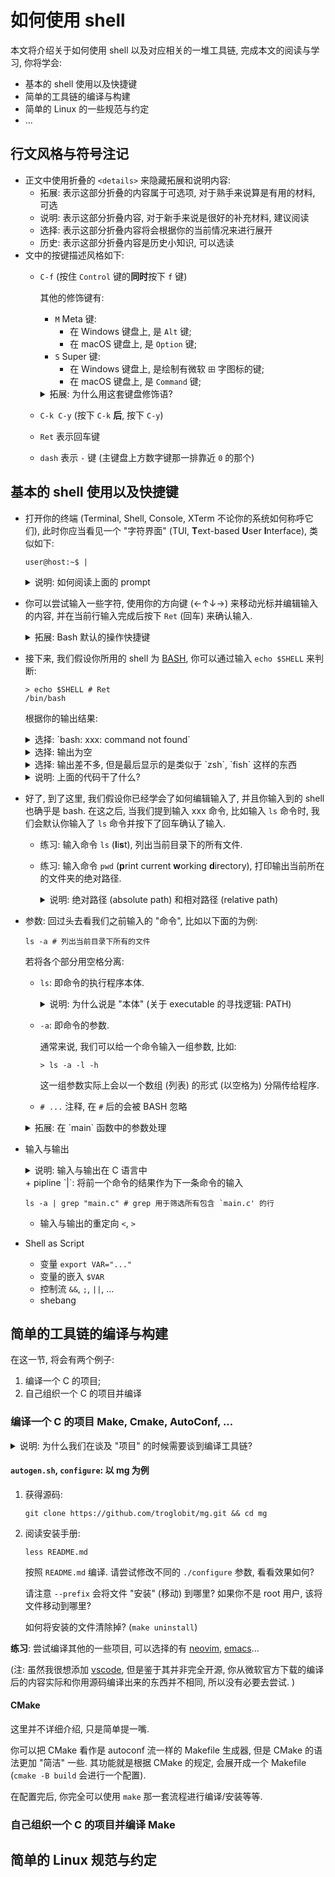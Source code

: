 # 如何使用 shell
本文将介绍关于如何使用 shell 以及对应相关的一堆工具链, 完成本文的阅读与学习,
你将学会:
+ 基本的 shell 使用以及快捷键
+ 简单的工具链的编译与构建
+ 简单的 Linux 的一些规范与约定
+ ...

## 行文风格与符号注记
+ 正文中使用折叠的 `<details>` 来隐藏拓展和说明内容:
  + 拓展: 表示这部分折叠的内容属于可选项, 对于熟手来说算是有用的材料, 可选
  + 说明: 表示这部分折叠内容, 对于新手来说是很好的补充材料, 建议阅读
  + 选择: 表示这部分折叠内容将会根据你的当前情况来进行展开
  + 历史: 表示这部分折叠内容是历史小知识, 可以选读
+ 文中的按键描述风格如下:
  + `C-f` (按住 `Control` 键的​**同时**​按下 `f` 键)

    其他的修饰键有:
    + `M` Meta 键:
      + 在 Windows 键盘上, 是 `Alt` 键;
      + 在 macOS 键盘上, 是 `Option` 键;
    + `S` Super 键:
      + 在 Windows 键盘上, 是绘制有微软 `田` 字图标的键;
      + 在 macOS 键盘上, 是 `Command` 键;

    <details>
    <summary>拓展: 为什么用这套键盘修饰语? </summary>
    <div markdown="1">
    在一些旧电脑 (比如 Lisp Machine) 键盘上, 确实存在一一对应的 [Meta 键](https://en.wikipedia.org/wiki/Meta_key),
    以及 [Super 键](https://en.wikipedia.org/wiki/Super_key_(keyboard_button)). 这些设计语言被 [GNU](https://en.wikipedia.org/wiki/GNU) 软件集所继承了下来,
    成为了早期 (甚至到了现在) 在 Linux 中所包含的一批功能性的软件.

    由于这套规范影响深远, 所以大部分程序都会对其有一定的借鉴.
    比如 macOS 的系统默认快捷键就是如是设计.

    (当然, 也有可能是直接调库 [GNU readline](https://tiswww.case.edu/php/chet/readline/rltop.html) 导致的)

    不管怎么说, 在这里我们将会使用这套语言.
    </div>
    </details>
  + `C-k C-y` (按下 `C-k` **后**, 按下 `C-y`)
  + `Ret` 表示回车键
  + `dash` 表示 `-` 键 (主键盘上方数字键那一排靠近 `0` 的那个)

## 基本的 shell 使用以及快捷键
+ 打开你的终端 (Terminal, Shell, Console, XTerm 不论你的系统如何称呼它们),
  此时你应当看见一个 "字符界面" (TUI, **T**​ext-based **U**​ser **I**​nterface),
  类似如下:

  ```text
  user@host:~$ |
  ```

  <details>
  <summary>说明: 如何阅读上面的 prompt</summary>
  <div markdown="1">

  其中 `|` 为你的 [光标](https://en.wikipedia.org/wiki/Cursor_(user_interface)) (cursor) 所在的位置.

  其中 `user@host:~$` 这部分我们称为 prompt, 一般的, prompt 中会显示许多有用的信息,
  比如告诉我们当前操作 shell 的用户名称为 `user`, 操作的这台机器的名称为 `hostname`,
  当前所在的文件夹 (目录, current working directory) 为 `~`.

  当然, 你也可以选择 [自定义](https://www.gnu.org/software/bash/manual/bash.html#Controlling-the-Prompt) prompt 的显示内容 ([Bash Generator](https://bash-prompt-generator.org)).

  </div>
  </details>
+ 你可以尝试输入一些字符, 使用你的方向键 (←↑↓→) 来移动光标并编辑输入的内容,
  并在当前行输入完成后按下 `Ret` (回车) 来确认输入.

  <details>
  <summary>拓展: Bash 默认的操作快捷键</summary>
  <div markdown="1">

  如果你恰好使用过 Emacs, Bash 的默认操作模式叫作 [emacs-mode](https://www.gnu.org/software/bash/manual/bash.html#Command-Line-Editing), 你可以使用类似
  Emacs 中的编辑快捷键来对 Bash 中的输入进行编辑, 比如:
  + `C-f` 向前 (右) 移动一个​**字符** (**f**​orward);
  + `C-b` 向后 (左) 移动一个​**字符** (**b**​ackward);
  + `M-f` 向前 (右) 移动一个​**单词** (**f**​orward word);
  + `M-b` 向后 (左) 移动一个​**单词** (**b**​ackward word);
  + `C-n` 下一行 (**n**​ext line);
  + `C-p` 上一行 (**p**​revious line);
  + `C-o` 换行 (**o**​pen new line);
  + `C-k` 删除在当前行光标后的所有内容 (**k**​ill);
  + `C-w` 删除前一个​**单词** (**w**​ord);
  + [more](https://www.gnu.org/software/bash/manual/bash.html#Command-Line-Editing)

  </div>
  </details>
+ 接下来, 我们假设你所用的 shell 为 [BASH](https://www.gnu.org/software/bash/), 你可以通过输入 `echo $SHELL` 来判断:

  ```shell
  > echo $SHELL # Ret
  /bin/bash
  ```

  根据你的输出结果:

  <details>
  <summary markdown=1>
  选择: `bash: xxx: command not found`
  </summary>
  <div markdown="1">
  请仔细看看你的 `xxx` 部分是否输入正确, 真的是 `echo` 吗?
  若是, 则你的 Linux 可能有些不太对劲. 请检查 `PATH` 是否正确,
  发行版是否损坏, 等.
  </div>
  </details>

  <details>
  <summary>选择: 输出为空</summary>
  <div markdown="1">
  请检查你的 `$SHELL` 是否输入正确, 真的是 `%SHELL` 吗?
  若是, 则说明这个环境变量为空.
  </div>
  </details>

  <details>
  <summary markdown=1>
  选择: 输出差不多, 但是最后显示的是类似于 `zsh`, `fish` 这样的东西
  </summary>
  <div markdown="1">
  这倒不是什么大问题, 这说明你的默认 shell 是 [ZSH](https://en.wikipedia.org/wiki/Z_shell), [Fish](https://en.wikipedia.org/wiki/Fish_(Unix_shell)) 这样的 shell.
  你可以通过输入 `bash` 命令来切换到 BASH.
  </div>
  </details>

  <details>
  <summary>说明: 上面的代码干了什么? </summary>
  <div markdown="1">
  + `echo` 这个命令将会原封不动地输出后面跟着的所有的参数.
  + `$SHELL` 可以看作是两个部分 `$` 前缀以及 `SHELL` 环境变量 (env) 名称,
    将会用 `SHELL` 这个变量替换 `$SHELL` 作为输入

  没事, 到了这里还是不懂也没有关系, 你可以先看看后文.
  </div>
  </details>
+ 好了, 到了这里, 我们假设你已经学会了如何编辑输入了,
  并且你输入到的 shell 也确乎是 bash. 在这之后, 当我们提到输入 xxx  命令,
  比如输入 `ls` 命令时, 我们会默认你输入了 `ls` 命令并按下了回车确认了输入.

  + 练习: 输入命令 `ls` (**l**​i​**s**​t), 列出当前目录下的所有文件.
  + 练习: 输入命令 `pwd` (**p**​rint current **w**​orking **d**​irectory),
    打印输出当前所在的文件夹的绝对路径.

    <details>
    <summary>说明: 绝对路径 (absolute path) 和相对路径 (relative path)</summary>
    <div markdown="1">
    虽然这两个东西算是少有的光看名字就非常直观的, 我们先从相对路径开始:
    + 假设当前文件夹中有文件夹 `a`, `b`, `c`:

      ```shell
      > ls
      a b c
      ```

      在 `a` 中的文件 `a1`, 在当前文件夹看来, 就是 `a/a1`, 即 `a/a1` 就是一个相对路径;
    + 那么如果我们现在切换到了 `a` 文件夹下, 该如何找到 `b` 文件夹中的文件 `b1` 呢?

      ```shell
      cd a # 进入到文件夹 a 中
      ```

      答案是 `../a/a1`:

      ```shell
      file ../a/a1 # 检查文件 ../a/a1 的类型
      ```

      其中 `..` 表示上级目录, 而 `.` 表示当前目录.

      <details>
      <summary>历史: 隐藏文件的命名</summary>
      <div markdown=1>
      由于 `..` 和 `.` 的命名特殊性, 历史上 `ls` 命令默认会不显示这两个文件.
      而做到这一点的方式非常的粗暴: 凡是以 `.` 开头的文件都不会显示.

      Read more:
      + [file_ignored | ls.c](https://github.com/coreutils/coreutils/blob/5cecd703e57b2e1301767d82cbe5bb01cae88472/src/ls.c#L3183)
      + [Linux History: How Dot Files Became Hidden Files](https://linux-audit.com/linux-history-how-dot-files-became-hidden-files/)
      </div>
      </details>
    + 相信现在你应该大概了解相对路径了吧... 如果仍然不太了解, 下面是一个例子:

      ```shell
      > tree . # 以树状图显示当前目录下的文件结构
      .
      ├── a
      │   ├── a1
      │   │   ├── a11
      │   │   ├── a12
      │   │   └── a13
      │   ├── a2
      │   │   ├── a21
      │   │   ├── a22
      │   │   └── a23
      │   └── a3
      │       ├── a31
      │       ├── a32
      │       └── a33
      ├── b
      │   ├── b1
      │   │   ├── b11
      │   │   └── b12
      │   └── b2
      │       ├── b21
      │       └── b22
      └── test.txt
      ```

      请任意选择两个文件并指出他们之间相互的相对路径, 如:
      `a11` 相对 `b22` 的相对路径: `../../b/b22`.

    那么绝对路径就比较好理解了: 相对根目录 `/` 的相对路径就是绝对路径了.
    比如根目录下的 `/home/user`, 也就是我们的用户目录 `~`.
    </div>
    </details>
+ 参数: 回过头去看我们之前输入的 "命令", 比如以下面的为例:

  ```shell
  ls -a # 列出当前目录下所有的文件
  ```

  若将各个部分用空格分离:
  + `ls`: 即命令的执行程序本体.

    <details>
    <summary>说明: 为什么说是 "本体" (关于 executable 的寻找逻辑: PATH)</summary>
    <div markdown="1">
    你可以用 `which ls` 来找到 `ls` 程序的绝对路径.

    那么为什么 Shell 就知道 `ls` 具体在哪里呢?
    是因为 `ls` 之类的程序是 Shell 的保留关键字吗?

    并不是, Shell 通过环境变量 PATH 中指定的路径去查找当前输入的执行程序的具体所在位置,
    比如我们可以编写一个简单的程序 `hello_world.c`:

    ```shell
    > gcc -o hello_world hello_world && pwd
    /any/path/is/okay
    ```

    然后将 `hello_world` 所在的文件夹添加到 `PATH` 中:

    ```shell
    > export PATH="/any/path/is/okay:$PATH"
    ```

    注: `PATH` 中使用 `:` 分隔路径.

    这样在 Shell 中就可以用 `hello_world` 来直接调用我们编译好的程序了.

    那么对于不在 PATH 中的可执行程序, SHELL 又是如何寻找的呢?

    答案是通过相对路径 `./hello_world` 或是绝对路径 `/any/path/is/okay/hello_world`
    来进行查找.
    </div>
    </details>
  + `-a`: 即命令的参数.

    通常来说, 我们可以给一个命令输入一组参数, 比如:

    ```shell
    > ls -a -l -h
    ```

    这一组参数实际上会以一个数组 (列表) 的形式 (以空格为) 分隔传给程序.
  + `# ...` 注释, 在 `#` 后的会被 BASH 忽略

  <details>
  <summary markdown=1>拓展: 在 `main` 函数中的参数处理</summary>
  <div markdown=1>
  用一个 `main` 函数来理解估计会非常方便:

  ```c
  #include "stdio.h"

  int main(int argc, char** argv) {
    // argc: count of args + 1
    // argv: values of arg (as a array),
    //       the first *(argv) is the executable file itself

    printf("You've passed in %d arguments to executable file:\n", argc - 1);
    prinft("    %s\n", *argv);
    printf("They are:\n");

    for (int i = 1; i < argc; i++)
      printf("+ `%s'\n", *(argv + i));

    return 0;
  }
  ```

  编译并测试:

  ```shell
  > gcc -o main main.c && ./main "Hello World" "This is Second" This is Not Third
  You've passed in 6 arguments to executable file:
      /any/path/to/main
  They are:
  + `Hello World'
  + `This is Second'
  + `This'
  + `is'
  + `Not'
  + `Third'
  ```

  显然, 你可以通过编写一个 argparser 的函数来处理输入的参数, 然后根据参数,
  输出你应当输出的结果.

  </div>
  </details>
+ 输入与输出

  <details>
  <summary>说明: 输入与输出在 C 语言中</summary>
  <div markdown="1">
  这些输入与输出其实对应的就是 C 语言中我们的 `stdin` (standard input) 与
  `stdout`(standard output). 这也是为什么我们在编写 `read` 类型的函数的时候,
  会用 `EOF` (**E**​nd **O**​f **F**​ile) 来作为输入的终止.
  </div>
  </details>
  + pipline `|`: 将前一个命令的结果作为下一条命令的输入

    ```shell
    ls -a | grep "main.c" # grep 用于筛选所有包含 `main.c' 的行
    ```
  + 输入与输出的重定向 `<`, `>`
+ Shell as Script
  + 变量 `export VAR="..."`
  + 变量的嵌入 `$VAR`
  + 控制流 `&&`, `;`, `||`, ...
  + shebang

## 简单的工具链的编译与构建
在这一节, 将会有两个例子:
1. 编译一个 C 的项目;
2. 自己组织一个 C 的项目并编译

### 编译一个 C 的项目 Make, Cmake, AutoConf, ...
<details>
<summary>说明: 为什么我们在谈及 "项目" 的时候需要谈到编译工具链? </summary>
<div markdown="1">

当我们的工具的代码量并不大的情况下, 比如只有一个 `main` 函数的简单计算器,
谈及编译的时候往往是一个简单的 `CC` 命令即可完成的事情:

```shell
gcc -o calculator calculator.c
```

但是真实情况下, 譬如我们引用或调包了一个库, 比方说 [webview](https://github.com/webview/webview),
在编译的时候, 我们就需要将这个调用的库引用过来:

```shell
gcc -o webview_calculator webview_calculator.c -framework WebKit -ldl -...
```

注: 这里只是一个示意, 实际上有一大堆 link 和 compile 的参数.

那么, 为什么会这么复杂?

可以从一个更加简单的例子来看, 假设我们有一个不同系统下不同表现的函数:

```c
// simple.c
#include "stdio.h"

int main() {

#ifdef __MAC_OS_X__
  printf("This is compiled for macOS\n");
#endif

#ifdef __LINUX__
  printf("This is comipled for Linux\n");
#endif

}
```

我们在编译的时候可以使用 `-D<macro_name>(=macro_value)` 的形式来定义宏,
于是对于上面的代码, 我们可以为 `macOS` 编译:

```shell
> gcc -o simple simple.c -D__MAC_OS_X__ && ./simple
This is compiled for macOS
```

当然, 实际上并不是使用 `__MAC_OS_X__` 这样的标记手动指定编译的系统,
而是通过 [Pre-defined Compiler Macros](https://sourceforge.net/p/predef/wiki/OperatingSystems/) 中说明的宏进行自动检测.

我们完全可以替换上文中的代码 `__MAC_OS_X__` 中的 `printf`,
变成在另一个文件中定义的一个函数, 比如 `attack_mac_os.c` 中的 `attack_mac_os`,
对于 `__LINUX__` 也同样可以有 `attack_linux.c` 中的 `attack_linux` 函数.
这样我们可以选择对于不同的编译对象, 只编译部分对应的代码, 从而使得我们的程序即小巧,
又具有可移植性.

那么如何实现这一操作呢?

假设我们的 `attack_mac_os.c` 文件如下:

```c
// attack_mac_os.c
#include "stdio.h"

void attack_mac_os() {
  printf("Haha, your macOS is being cracked. \n");
}
```

而主函数文件如下:

```c
// main.c

#ifdef __APPLE__
void attack_mac_os();
#endif

int main() {
#ifdef __APPLE__
  attack_mac_os();
#endif
}
```

因为 `gcc` 一次编译一个文件, 所以我们需要先编译 `attack_mac_os` (等其他文件),
即在编译完 `main.c` 的所有依赖后, 再编译 `main.c` 文件:

```shell
> gcc -o attack_mac_os.o attack_mac_os.c -c
> gcc -o simple main.c attack_mac_os.o
> ./simple
Haha, your macOS is being cracked.
```

在这中间发生了什么? (简单但是并不准确的解释)
+ 在 `main.c` 中, 我们定义了一个 `void attack_mac_os()`,
  这是为了告诉编译器, 有一个不接受输入参数, 也不返回参数的函数,
  名字叫作 `attack_mac_os`.
+ 尽管编译器可能并不知道这个函数的具体定义是什么, 但是它确实会保留这个符号.
+ 在第一个 `gcc` 编译的时候, 我们编译了具体定义 `attack_mac_os` 这个函数的文件,
  但是通过添加一个 `-c` 的参数, 使得编译器在 **c**​ompilation 阶段就停止;
+ 在第二个 `gcc` 编译的时候, 我们将所有的结果都合并 (link) 在一起,
  那个被保留的符号 `attack_mac_os` 在这个时候也会找到自己的定义.

那么对于一个较大的项目, 我们想要编译一个结果, 肯定不会像这样手动去解决各种编译顺序和依赖,
最简单的方式就是写一个 Shell 脚本, 描述编译的全过程并进行自动化处理;
但是缺点就是 Shell 脚本可维护性较差, 所以渐渐地会有人想出如何替代,
或者如何有更好的自动化管理工具, 于是就有了 Make, CMake 之类的东西.

</div>
</details>

#### `autogen.sh`, `configure`: 以 mg 为例
1. 获得源码:

   ```shell
   git clone https://github.com/troglobit/mg.git && cd mg
   ```
2. 阅读安装手册:

   ```shell
   less README.md
   ```

   按照 `README.md` 编译. 请尝试修改不同的 `./configure` 参数,
   看看效果如何?

   请注意 `--prefix` 会将文件 "安装" (移动) 到哪里? 如果你不是 root 用户,
   该将文件移动到哪里?

   如何将安装的文件清除掉? (`make uninstall`)

**练习**: 尝试编译其他的一些项目, 可以选择的有 [neovim](https://github.com/neovim/neovim), [emacs](https://github.com/emacs-mirror/emacs)...

(注: 虽然我很想添加 [vscode](https://github.com/microsoft/vscode), 但是鉴于其并非完全开源,
你从微软官方下载的编译后的内容实际和你用源码编译出来的东西并不相同,
所以没有必要去尝试. )

#### CMake
这里并不详细介绍, 只是简单提一嘴.

你可以把 CMake 看作是 autoconf 流一样的 Makefile 生成器,
但是 CMake 的语法更加 "简洁" 一些. 其功能就是根据 CMake 的规定,
会展开成一个 Makefile (`cmake -B build` 会进行一个配置).

在配置完后, 你完全可以使用 `make` 那一套流程进行编译/安装等等.

### 自己组织一个 C 的项目并编译 Make

## 简单的 Linux 规范与约定
